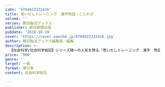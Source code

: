 ```yaml
---
isbn: '9784023332416'
title: 思いだしトレーニング　漢字熟語・ことわざ
volume: ''
series: 朝日脳活ブックス
publisher: 朝日新聞出版
pubdate: '2018-10-19'
cover: 'https://cover.openbd.jp/9784023332416.jpg'
author: 朝日脳活ブックス編集部／編集
description: >-
  【社会科学/社会科学総記】シリーズ随一の人気を誇る『思いだしトレーニング　漢字　熟語・ことわざ』の第２弾。つい忘れがちな漢字問題から頭をひねる難問まで、新作960問以上を収録。くり返してチャレンジすることで、書けなかった漢字・読めなかった漢字が驚くほど思いだせるようになる。
price: '900'
genre: ''
target: 一般
format: 単行本
content: 社会科学総記

---
```

